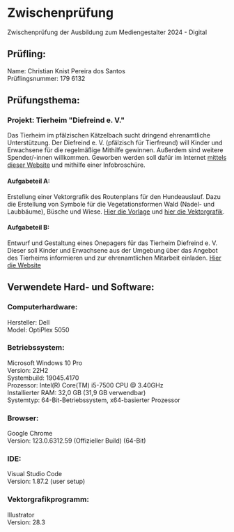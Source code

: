# Zwischenprüfung

Zwischenprüfung der Ausbildung zum Mediengestalter 2024 - Digital

## Prüfling:
Name: Christian Knist Pereira dos Santos  
Prüflingsnummer: 179 6132

## Prüfungsthema:

### Projekt: Tierheim "Diefreind e. V."

Das Tierheim im pfälzischen Kätzelbach sucht dringend ehrenamtliche Unterstützung. Der Diefreind e. V. (pfälzisch für Tierfreund) will Kinder und Erwachsene für die regelmäßige Mithilfe gewinnen. Außerdem sind weitere Spender/-innen willkommen. Geworben werden soll dafür im Internet [mittels dieser Website](https://kriskaps.github.io/zwischenpruefung/teilaufgabe_b/index.html) und mithilfe einer Infobroschüre.

#### Aufgabeteil A:

Erstellung einer Vektorgrafik des Routenplans für den Hundeauslauf. Dazu die Erstellung von Symbole für die Vegetationsformen Wald (Nadel- und Laubbäume), Büsche und Wiese. [Hier die Vorlage](https://kriskaps.github.io/zwischenpruefung/daten_ZP/Teilaufgabe_a/Routenplan.jpg) und [hier die Vektorgrafik](https://github.com/).

#### Aufgabeteil B:

Entwurf und Gestaltung eines Onepagers für das Tierheim Diefreind e. V. Dieser soll Kinder und Erwachsene aus der Umgebung über das Angebot des Tierheims informieren und zur ehrenamtlichen Mitarbeit einladen. [Hier die Website](https://kriskaps.github.io/zwischenpruefung/teilaufgabe_b/index.html)

## Verwendete Hard- und Software:

### Computerhardware:
Hersteller: Dell  
Model: OptiPlex 5050  

### Betriebssystem:
Microsoft Windows 10 Pro  
Version: 22H2  
Systembuild: 19045.4170  
Prozessor: Intel(R) Core(TM) i5-7500 CPU @ 3.40GHz  
Installierter RAM: 32,0 GB (31,9 GB verwendbar)  
Systemtyp: 64-Bit-Betriebssystem, x64-basierter Prozessor  

### Browser:
Google Chrome  
Version: 123.0.6312.59 (Offizieller Build) (64-Bit)

### IDE:
Visual Studio Code  
Version: 1.87.2 (user setup)  

### Vektorgrafikprogramm:
Illustrator  
Version: 28.3